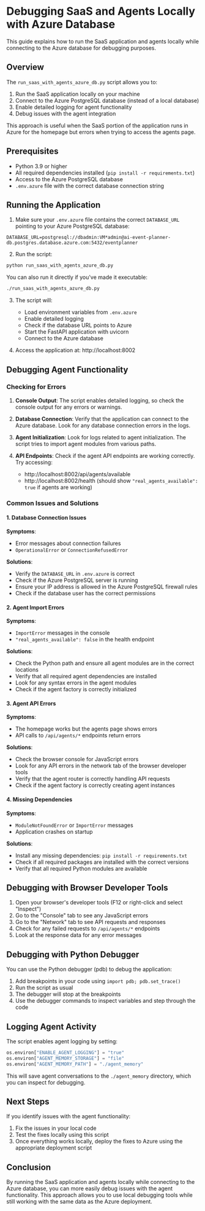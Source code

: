 # Debugging SaaS and Agents Locally with Azure Database

This guide explains how to run the SaaS application and agents locally while connecting to the Azure database for debugging purposes.

## Overview

The `run_saas_with_agents_azure_db.py` script allows you to:

1. Run the SaaS application locally on your machine
2. Connect to the Azure PostgreSQL database (instead of a local database)
3. Enable detailed logging for agent functionality
4. Debug issues with the agent integration

This approach is useful when the SaaS portion of the application runs in Azure for the homepage but errors when trying to access the agents page.

## Prerequisites

- Python 3.9 or higher
- All required dependencies installed (`pip install -r requirements.txt`)
- Access to the Azure PostgreSQL database
- `.env.azure` file with the correct database connection string

## Running the Application

1. Make sure your `.env.azure` file contains the correct `DATABASE_URL` pointing to your Azure PostgreSQL database:

```
DATABASE_URL=postgresql://dbadmin:VM*admin@ai-event-planner-db.postgres.database.azure.com:5432/eventplanner
```

2. Run the script:

```bash
python run_saas_with_agents_azure_db.py
```

You can also run it directly if you've made it executable:

```bash
./run_saas_with_agents_azure_db.py
```

3. The script will:
   - Load environment variables from `.env.azure`
   - Enable detailed logging
   - Check if the database URL points to Azure
   - Start the FastAPI application with uvicorn
   - Connect to the Azure database

4. Access the application at: http://localhost:8002

## Debugging Agent Functionality

### Checking for Errors

1. **Console Output**: The script enables detailed logging, so check the console output for any errors or warnings.

2. **Database Connection**: Verify that the application can connect to the Azure database. Look for any database connection errors in the logs.

3. **Agent Initialization**: Look for logs related to agent initialization. The script tries to import agent modules from various paths.

4. **API Endpoints**: Check if the agent API endpoints are working correctly. Try accessing:
   - http://localhost:8002/api/agents/available
   - http://localhost:8002/health (should show `"real_agents_available": true` if agents are working)

### Common Issues and Solutions

#### 1. Database Connection Issues

**Symptoms**: 
- Error messages about connection failures
- `OperationalError` or `ConnectionRefusedError`

**Solutions**:
- Verify the `DATABASE_URL` in `.env.azure` is correct
- Check if the Azure PostgreSQL server is running
- Ensure your IP address is allowed in the Azure PostgreSQL firewall rules
- Check if the database user has the correct permissions

#### 2. Agent Import Errors

**Symptoms**:
- `ImportError` messages in the console
- `"real_agents_available": false` in the health endpoint

**Solutions**:
- Check the Python path and ensure all agent modules are in the correct locations
- Verify that all required agent dependencies are installed
- Look for any syntax errors in the agent modules
- Check if the agent factory is correctly initialized

#### 3. Agent API Errors

**Symptoms**:
- The homepage works but the agents page shows errors
- API calls to `/api/agents/*` endpoints return errors

**Solutions**:
- Check the browser console for JavaScript errors
- Look for any API errors in the network tab of the browser developer tools
- Verify that the agent router is correctly handling API requests
- Check if the agent factory is correctly creating agent instances

#### 4. Missing Dependencies

**Symptoms**:
- `ModuleNotFoundError` or `ImportError` messages
- Application crashes on startup

**Solutions**:
- Install any missing dependencies: `pip install -r requirements.txt`
- Check if all required packages are installed with the correct versions
- Verify that all required Python modules are available

## Debugging with Browser Developer Tools

1. Open your browser's developer tools (F12 or right-click and select "Inspect")
2. Go to the "Console" tab to see any JavaScript errors
3. Go to the "Network" tab to see API requests and responses
4. Check for any failed requests to `/api/agents/*` endpoints
5. Look at the response data for any error messages

## Debugging with Python Debugger

You can use the Python debugger (pdb) to debug the application:

1. Add breakpoints in your code using `import pdb; pdb.set_trace()`
2. Run the script as usual
3. The debugger will stop at the breakpoints
4. Use the debugger commands to inspect variables and step through the code

## Logging Agent Activity

The script enables agent logging by setting:

```python
os.environ["ENABLE_AGENT_LOGGING"] = "true"
os.environ["AGENT_MEMORY_STORAGE"] = "file"
os.environ["AGENT_MEMORY_PATH"] = "./agent_memory"
```

This will save agent conversations to the `./agent_memory` directory, which you can inspect for debugging.

## Next Steps

If you identify issues with the agent functionality:

1. Fix the issues in your local code
2. Test the fixes locally using this script
3. Once everything works locally, deploy the fixes to Azure using the appropriate deployment script

## Conclusion

By running the SaaS application and agents locally while connecting to the Azure database, you can more easily debug issues with the agent functionality. This approach allows you to use local debugging tools while still working with the same data as the Azure deployment.
